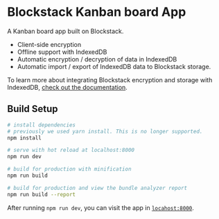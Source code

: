 # Blockstack Kanban board App

A Kanban board app built on Blockstack.

- Client-side encryption
- Offline support with IndexedDB
- Automatic encryption / decryption of data in IndexedDB
- Automatic import / export of IndexedDB data to Blockstack storage.

To learn more about integrating Blockstack encryption and storage with IndexedDB, [check out the documentation](./src/blockstack-db/README.md).

## Build Setup

``` bash
# install dependencies
# previously we used yarn install. This is no longer supported.
npm install

# serve with hot reload at localhost:8000
npm run dev

# build for production with minification
npm run build

# build for production and view the bundle analyzer report
npm run build --report

```

After running `npm run dev`, you can visit the app in [`locahost:8000`](http://localhost:8000).

